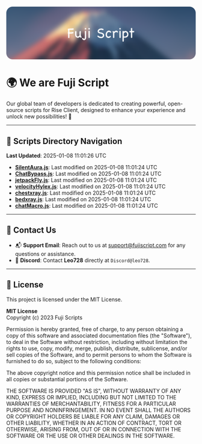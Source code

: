 ![Banner](.github/b.webp)

# 🌍 **We are Fuji Script**

Our global team of developers is dedicated to creating powerful, open-source scripts for Rise Client, designed to enhance your experience and unlock new possibilities! 🌟

---
<!-- SCRIPTS_NAVIGATION_START -->
## 📂 **Scripts Directory Navigation**

**Last Updated**: 2025-01-08 11:01:26 UTC

- **[SilentAura.js](scripts/SilentAura.js)**: Last modified on 2025-01-08 11:01:24 UTC
- **[ChatBypass.js](scripts/ChatBypass.js)**: Last modified on 2025-01-08 11:01:24 UTC
- **[jetpackFly.js](scripts/jetpackFly.js)**: Last modified on 2025-01-08 11:01:24 UTC
- **[velocityHylex.js](scripts/velocityHylex.js)**: Last modified on 2025-01-08 11:01:24 UTC
- **[chestxray.js](scripts/chestxray.js)**: Last modified on 2025-01-08 11:01:24 UTC
- **[bedxray.js](scripts/bedxray.js)**: Last modified on 2025-01-08 11:01:24 UTC
- **[chatMacro.js](scripts/chatMacro.js)**: Last modified on 2025-01-08 11:01:24 UTC

<!-- SCRIPTS_NAVIGATION_END -->

---

## 💬 **Contact Us**  
- 📬 **Support Email**: Reach out to us at [support@fujiscript.com](mailto:support@fujiscript.com) for any questions or assistance.  
- 💬 **Discord**: Contact **Leo728** directly at `Discord@leo728`.

---

## 📜 **License**

This project is licensed under the MIT License.  

**MIT License**  
Copyright (c) 2023 Fuji Scripts  

Permission is hereby granted, free of charge, to any person obtaining a copy of this software and associated documentation files (the "Software"), to deal in the Software without restriction, including without limitation the rights to use, copy, modify, merge, publish, distribute, sublicense, and/or sell copies of the Software, and to permit persons to whom the Software is furnished to do so, subject to the following conditions:  

The above copyright notice and this permission notice shall be included in all copies or substantial portions of the Software.  

THE SOFTWARE IS PROVIDED "AS IS", WITHOUT WARRANTY OF ANY KIND, EXPRESS OR IMPLIED, INCLUDING BUT NOT LIMITED TO THE WARRANTIES OF MERCHANTABILITY, FITNESS FOR A PARTICULAR PURPOSE AND NONINFRINGEMENT. IN NO EVENT SHALL THE AUTHORS OR COPYRIGHT HOLDERS BE LIABLE FOR ANY CLAIM, DAMAGES OR OTHER LIABILITY, WHETHER IN AN ACTION OF CONTRACT, TORT OR OTHERWISE, ARISING FROM, OUT OF OR IN CONNECTION WITH THE SOFTWARE OR THE USE OR OTHER DEALINGS IN THE SOFTWARE.  
